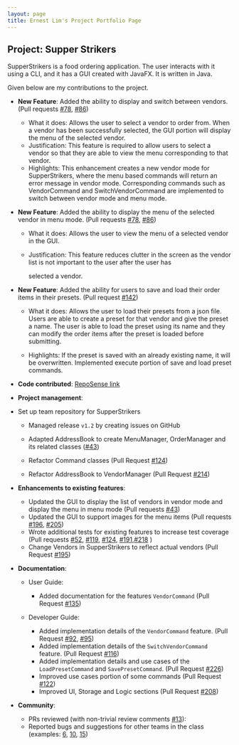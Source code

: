 ```yaml
---
layout: page
title: Ernest Lim's Project Portfolio Page
---
```


## Project: Supper Strikers

SupperStrikers is a food ordering application. The user interacts with it using a CLI, and it has a GUI created with JavaFX. It is written in Java.

Given below are my contributions to the project.

* **New Feature**: Added the ability to display and switch between vendors. (Pull requests [#78](https://github.com/AY2021S1-CS2103-T16-1/tp/pull/78), [#86](https://github.com/AY2021S1-CS2103-T16-1/tp/pull/86))

  * What it does: Allows the user to select a vendor to order from. When a vendor has been successfully selected, the GUI portion will display the menu of the selected vendor.
  * Justification: This feature is required to allow users to select a vendor so that they are able to view the menu corresponding to that vendor.
  * Highlights: This enhancement creates a new vendor mode for SupperStrikers, where the menu based commands will return an error message in vendor mode. Corresponding commands such as VendorCommand and SwitchVendorCommand are implemented to switch between vendor mode and menu mode.

* **New Feature**: Added the ability to display the menu of the selected vendor in menu mode. (Pull requests [#78](https://github.com/AY2021S1-CS2103-T16-1/tp/pull/78), [#86](https://github.com/AY2021S1-CS2103-T16-1/tp/pull/86))

  * What it does: Allows the user to view the menu of a selected vendor in the GUI.

  * Justification: This feature reduces clutter in the screen as the vendor list is not important to the user after the user has

    selected a vendor.

* **New Feature**: Added the ability for users to save and load their order items in their presets. (Pull request [#142](https://github.com/AY2021S1-CS2103-T16-1/tp/pull/142))

  * What it does: Allows the user to load their presets from a json file. Users are able to create a preset for that vendor and give the preset a name. The user is able to load the preset using its name and they can modify the order items after the preset is loaded before submitting. 
  
  * Highlights: If the preset is saved with an already existing name, it will be overwritten. Implemented execute portion of save and load preset commands.

    

* **Code contributed**: [RepoSense link](https://nus-cs2103-ay2021s1.github.io/tp-dashboard/#breakdown=true&search=ernestlim8&sort=groupTitle&sortWithin=title&since=2020-08-14&timeframe=commit&mergegroup=&groupSelect=groupByRepos&checkedFileTypes=docs~functional-code~test-code~other)

* **Project management**:

* Set up team repository for SupperStrikers

  * Managed release `v1.2`  by creating issues on GitHub

  * Adapted AddressBook to create MenuManager, OrderManager and its related classes ([#43](https://github.com/AY2021S1-CS2103-T16-1/tp/pull/43))

  * Refactor Command classes (Pull Request [#124](https://github.com/AY2021S1-CS2103-T16-1/tp/pull/124))

  * Refactor AddressBook to VendorManager (Pull Request [#214](https://github.com/AY2021S1-CS2103-T16-1/tp/pull/214))

    

* **Enhancements to existing features**:

  * Updated the GUI to display the list of vendors in vendor mode and display the menu in menu mode (Pull requests [#43](https://github.com/AY2021S1-CS2103-T16-1/tp/pull/43))
  * Updated the GUI to support images for the menu items (Pull requests [#196](https://github.com/AY2021S1-CS2103-T16-1/tp/pull/196), [#205](https://github.com/AY2021S1-CS2103-T16-1/tp/pull/205))
  * Wrote additional tests for existing features to increase test coverage (Pull requests [#52](https://github.com/AY2021S1-CS2103-T16-1/tp/pull/52), [#119](https://github.com/AY2021S1-CS2103-T16-1/tp/pull/119), [#124](https://github.com/AY2021S1-CS2103-T16-1/tp/pull/124), [#191](https://github.com/AY2021S1-CS2103-T16-1/tp/pull/191),[#218](https://github.com/AY2021S1-CS2103-T16-1/tp/pull/218) )
  * Change Vendors in SupperStrikers to reflect actual vendors (Pull Request [#195](https://github.com/AY2021S1-CS2103-T16-1/tp/pull/195))

* **Documentation**:

  * User Guide:
    * Added documentation for the features `VendorCommand`  (Pull Request [#135](https://github.com/AY2021S1-CS2103-T16-1/tp/pull/135))

  * Developer Guide:

    * Added implementation details of the `VendorCommand` feature. (Pull Request [#92](https://github.com/AY2021S1-CS2103-T16-1/tp/pull/92), [#95](https://github.com/AY2021S1-CS2103-T16-1/tp/pull/95))
    * Added implementation details of the `SwitchVendorCommand` feature. (Pull Request [#116](https://github.com/AY2021S1-CS2103-T16-1/tp/pull/116))
    * Added implementation details and use cases of the `LoadPresetCommand` and `SavePresetCommand`. (Pull Request [#226](https://github.com/AY2021S1-CS2103-T16-1/tp/pull/226))
    * Improved use cases portion of some commands (Pull Request [#122](https://github.com/AY2021S1-CS2103-T16-1/tp/pull/122))
    * Improved UI, Storage and Logic sections (Pull Request [#208](https://github.com/AY2021S1-CS2103-T16-1/tp/pull/208))

* **Community**:

  * PRs reviewed (with non-trivial review comments [#13](https://github.com/AY2021S1-CS2103-T16-1/tp/pull/13)): 
  * Reported bugs and suggestions for other teams in the class (examples: [6](https://github.com/ernestlim8/ped/issues/6), [10](https://github.com/ernestlim8/ped/issues/10), [15](https://github.com/ernestlim8/ped/issues/15))

